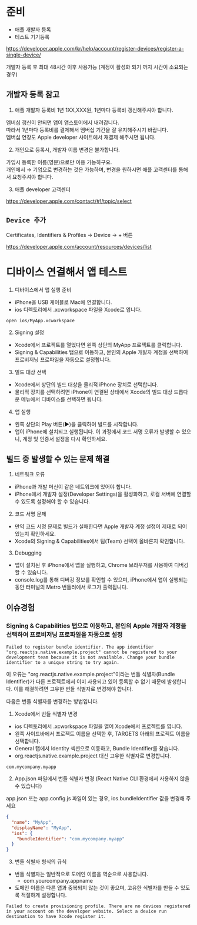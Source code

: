 # 준비

- 애플 개발자 등록
- 테스트 기기등록

https://developer.apple.com/kr/help/account/register-devices/register-a-single-device/

개발자 등록 후 최대 48시간 이후 사용가능 (계정이 활성화 되기 까지 시간이 소요되는 경우)

## 개발자 등록 참고

1. 애플 개발자 등록비 1년 1XX,XXX원, 1년마다 등록비 갱신해주셔야 합니다.

멤버십 갱신이 안되면 앱이 앱스토어에서 내려갑니다.  
따라서 1년마다 등록비를 결제해서 멤버십 기간을 잘 유지해주시기 바랍니다.  
멤버십 연장도 Apple developer 사이트에서 재결제 해주시면 됩니다.

2. 개인으로 등록시, 개발자 이름 변경은 불가합니다.

가입시 등록한 이름(영문)으로만 이용 가능하구요.  
개인에서 → 기업으로 변경하는 것은 가능하며, 변경을 원하시면 애플 고객센터를 통해서 요청주셔야 합니다.

3. 애플 developer 고객센터

https://developer.apple.com/contact/#!/topic/select

## `Device 추가`

Certificates, Identifiers & Profiles -> Device -> + 버튼

https://developer.apple.com/account/resources/devices/list

# 디바이스 연결해서 앱 테스트

1. 디바이스에서 앱 실행 준비

- iPhone을 USB 케이블로 Mac에 연결합니다.
- ios 디렉토리에서 .xcworkspace 파일을 Xcode로 엽니다.

```
open ios/MyApp.xcworkspace
```

2. Signing 설정

- Xcode에서 프로젝트를 열었다면 왼쪽 상단의 MyApp 프로젝트를 클릭합니다.
- Signing & Capabilities 탭으로 이동하고, 본인의 Apple 개발자 계정을 선택하여 프로비저닝 프로파일을 자동으로 설정합니다.

3. 빌드 대상 선택

- Xcode에서 상단의 빌드 대상을 물리적 iPhone 장치로 선택합니다.
- 물리적 장치를 선택하려면 iPhone이 연결된 상태에서 Xcode의 빌드 대상 드롭다운 메뉴에서 디바이스를 선택하면 됩니다.

4. 앱 실행

- 왼쪽 상단의 Play 버튼(▶️)을 클릭하여 빌드를 시작합니다.
- 앱이 iPhone에 설치되고 실행됩니다. 이 과정에서 코드 서명 오류가 발생할 수 있으니, 계정 및 인증서 설정을 다시 확인하세요.

## 빌드 중 발생할 수 있는 문제 해결

1. 네트워크 오류

- iPhone과 개발 머신이 같은 네트워크에 있어야 합니다.
- iPhone에서 개발자 설정(Developer Settings)을 활성화하고, 로컬 서버에 연결할 수 있도록 설정해야 할 수 있습니다.

2. 코드 서명 문제

- 만약 코드 서명 문제로 빌드가 실패한다면 Apple 개발자 계정 설정이 제대로 되어 있는지 확인하세요.
- Xcode의 Signing & Capabilities에서 팀(Team) 선택이 올바른지 확인합니다.

3. Debugging

- 앱이 설치된 후 iPhone에서 앱을 실행하고, Chrome 브라우저를 사용하여 디버깅할 수 있습니다.
- console.log를 통해 디버깅 정보를 확인할 수 있으며, iPhone에서 앱이 실행되는 동안 터미널의 Metro 번들러에서 로그가 출력됩니다.

## 이슈경험

### Signing & Capabilities 탭으로 이동하고, 본인의 Apple 개발자 계정을 선택하여 프로비저닝 프로파일을 자동으로 설정

```
Failed to register bundle identifier. The app identifier "org.reactjs.native.example.project" cannot be registered to your development team because it is not available. Change your bundle identifier to a unique string to try again.
```

이 오류는 "org.reactjs.native.example.project"이라는 번들 식별자(Bundle Identifier)가 다른 프로젝트에서 이미 사용되고 있어 등록할 수 없기 때문에 발생합니다. 이를 해결하려면 고유한 번들 식별자로 변경해야 합니다.

다음은 번들 식별자를 변경하는 방법입니다.

1. Xcode에서 번들 식별자 변경

- ios 디렉토리에서 .xcworkspace 파일을 열어 Xcode에서 프로젝트를 엽니다.
- 왼쪽 사이드바에서 프로젝트 이름을 선택한 후, TARGETS 아래의 프로젝트 이름을 선택합니다.
- General 탭에서 Identity 섹션으로 이동하고, Bundle Identifier를 찾습니다.
- org.reactjs.native.example.project 대신 고유한 식별자로 변경합니다.

```
com.mycompany.myapp
```

2. App.json 파일에서 번들 식별자 변경 (React Native CLI 환경에서 사용하지 않을 수 있습니다)

app.json 또는 app.config.js 파일이 있는 경우, ios.bundleIdentifier 값을 변경해 주세요

```json
{
  "name": "MyApp",
  "displayName": "MyApp",
  "ios": {
    "bundleIdentifier": "com.mycompany.myapp"
  }
}
```

3. 번들 식별자 형식의 규칙

- 번들 식별자는 일반적으로 도메인 이름을 역순으로 사용합니다.
  - com.yourcompany.appname
- 도메인 이름은 다른 앱과 중복되지 않는 것이 좋으며, 고유한 식별자를 만들 수 있도록 적절하게 설정합니다.

```
Failed to create provisioning profile. There are no devices registered in your account on the developer website. Select a device run destination to have Xcode register it.
```
